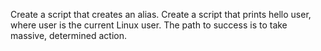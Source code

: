 Create a script that creates an alias.
Create a script that prints hello user, where user is the current Linux user.
The path to success is to take massive, determined action.
